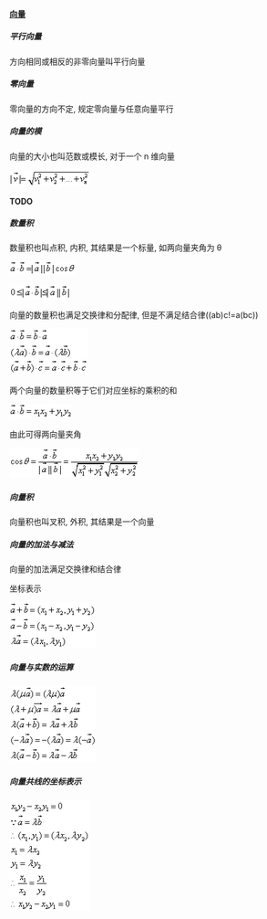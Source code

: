 #### [向量](https://zh.wikipedia.org/wiki/%E5%90%91%E9%87%8F)

##### 平行向量

方向相同或相反的非零向量叫平行向量



##### 零向量

零向量的方向不定, 规定零向量与任意向量平行



##### 向量的模

向量的大小也叫范数或模长, 对于一个 n 维向量

![la1](./images/la1.gif)

**TODO**



##### 数量积

数量积也叫点积, 内积, 其结果是一个标量, 如两向量夹角为 θ

![la0](./images/la0.gif)

![la5](./images/la5.gif)

向量的数量积也满足交换律和分配律, 但是不满足结合律((ab)c!=a(bc))

![la6](./images/la6.gif)

两个向量的数量积等于它们对应坐标的乘积的和

![la7](./images/la7.gif)

由此可得两向量夹角

![la8](./images/la8.gif)



##### 向量积

向量积也叫叉积, 外积, 其结果是一个向量



##### 向量的加法与减法

向量的加法满足交换律和结合律

坐标表示

![la3](./images/la3.gif)



##### 向量与实数的运算

![la2](./images/la2.gif)



##### 向量共线的坐标表示

![la4](./images/la4.gif)